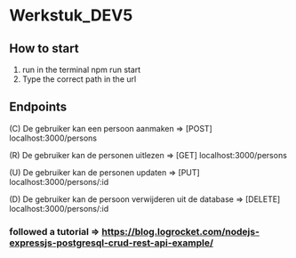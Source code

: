 # Werkstuk_DEV5

## How to start

1) run in the terminal npm run start
2) Type the correct path in the url

## Endpoints

(C) De gebruiker kan een persoon aanmaken 
=> [POST] localhost:3000/persons

(R) De gebruiker kan de personen uitlezen 
=> [GET]  localhost:3000/persons

(U) De gebruiker kan de personen updaten 
=> [PUT]   localhost:3000/persons/:id

(D) De gebruiker kan de persoon verwijderen uit de database
=> [DELETE] localhost:3000/persons/:id

### followed a tutorial => https://blog.logrocket.com/nodejs-expressjs-postgresql-crud-rest-api-example/



